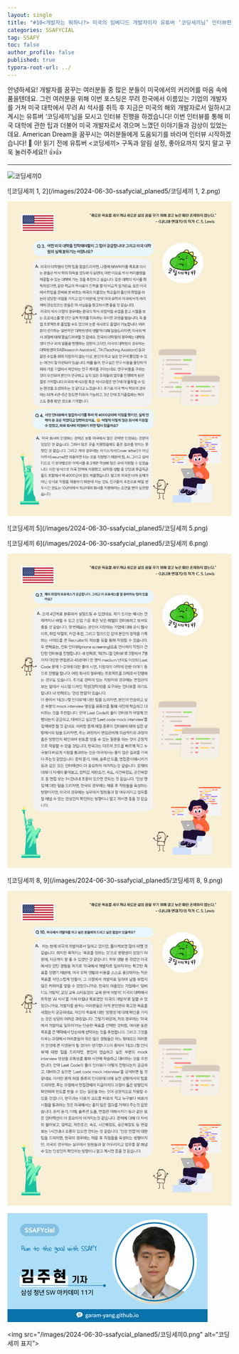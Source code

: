 ```yaml
---
layout: single
title: "#10<개발자는 뭐하니?> 미국의 임베디드 개발자이자 유튜버 ‘코딩세끼님’ 인터뷰편"
categories: SSAFYCIAL
tag: SSAFY
toc: false
author_profile: false
published: true
typora-root-url: ../
---
```


안녕하세요! 개발자를 꿈꾸는 여러분들 중 많은 분들이 미국에서의 커리어를 마음 속에 품을텐데요. 그런 여러분을 위해 이번 포스팅은 무려 한국에서 이름있는 기업의 개발자를 거쳐 미국 대학에서 무려 AI 석사를 취득 후 지금은 미국의 해외 개발자로서 일하시고 계시는 유튜버 ‘코딩세끼’님을 모시고 인터뷰 진행을 하겠습니다! 이번 인터뷰를 통해 미국 대학에 관한 팁과 더불어 미국 개발자로서 겪으며 느꼈던 이야기들과 감상이 있었는데요. American Dream을 꿈꾸시는 여러분들에게 도움되기를 바라며 인터뷰 시작하겠습니다! 🤩 아! 읽기 전에 유튜버 <코딩세끼> 구독과 알림 설정, 좋아요까지 잊지 말고 꾸욱 눌러주세요!! 👍👍

---



![코딩세끼0](/images/2024-06-30-ssafycial_planed5/코딩세끼0.png)

![코딩세끼 1, 2](/images/2024-06-30-ssafycial_planed5/코딩세끼 1, 2.png)

![코딩세끼3,4](/images/2024-06-30-ssafycial_planed5/코딩세끼3,4.png)

![코딩세끼 5](/images/2024-06-30-ssafycial_planed5/코딩세끼 5.png)

![코딩세끼 6](/images/2024-06-30-ssafycial_planed5/코딩세끼 6.png)

![코딩세끼7](/images/2024-06-30-ssafycial_planed5/코딩세끼7.png)

![코딩세끼 8, 9](/images/2024-06-30-ssafycial_planed5/코딩세끼 8, 9.png)

![코딩세끼10](/images/2024-06-30-ssafycial_planed5/코딩세끼10.png)

<img src="/images/2024-03-24-ssafycial_planned2/11기_구미_김주현.png" alt="11기_구미_김주현" style="zoom:50%;" />

<img src="/images/2024-06-30-ssafycial_planed5/코딩세끼0.png" alt=“코딩세끼 표지”>

